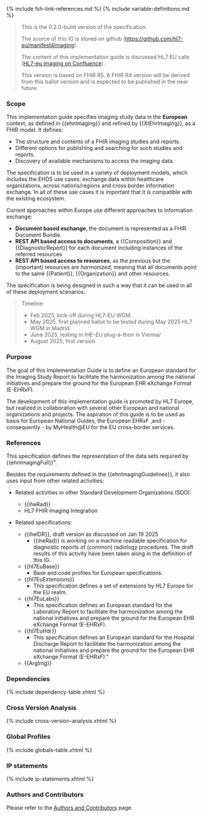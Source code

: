 {% include fsh-link-references.md %}
{% include variable-definitions.md %}

<div xmlns="http://www.w3.org/1999/xhtml"
  xmlns:xsi="http://www.w3.org/2001/XMLSchema-instance">
 <blockquote class="stu-note">  
   <p>This is the 0.2.0-build version of the specification. 
   </p>
   <p>The source of this IG is stored on github (<a href="https://github.com/hl7-eu/manifest4imaging">https://github.com/hl7-eu/manifest4imaging</a>).
   </p>
   <p> The content of this implementation guide is discussed HL7 EU calls (<a href="https://confluence.hl7.org/spaces/HEU/pages/321160129/Imaging+meetings">HL7-eu imaging on Confluence</a>).
   </p>
   <p> This version is based on FHIR R5. A FHIR R4 version will be derived from this ballot version and is expected to be published in the near future.  
   </p>
 </blockquote>
</div>


### Scope

This implementation guide specifies imaging study data in the **European** context, as defined in {{ehnImaging}} and refined by {{XtEhrImaging}}, as a FHIR model. It defines:
* The structure and contents of a FHIR imaging studies and reports.
* Different options for publishing and searching for such studies and reports.
* Discovery of available mechanisms to access the imaging data.

The specification is to be used in a variety of deployment models, which includes the EHDS use cases: exchange data within healthcare organizations, across nations/regions and cross border information exchange. In all of these use cases it is important that it is compatible with the existing ecosystem.

Current approaches within Europe use different approaches to information exchange:
* **Document based exchange**, the document is represented as a FHIR Document Bundle.
* **REST API based access to documents**, a {{Composition}} and {{DiagnosticReport}} for each document including instances of the referred resources
* **REST API based access to resources**, as the previous but the (important) resources are *harmonized*, meaning that all documents point to the same {{Patient}}, {{Organization}} and other resources.

The specification is being designed in such a way that it can be used in all of these deployment scenarios.

<div xmlns="http://www.w3.org/1999/xhtml"
  xmlns:xsi="http://www.w3.org/2001/XMLSchema-instance">
 <blockquote class="stu-note">  
   <p>Timeline:</p>
   <ul>
   <li>Feb 2025, kick-off during HL7-EU WGM.</li>
   <li>May 2025, first planned ballot to be tested during May 2025 HL7 WGM in Madrid.</li>
   <li>June 2025, testing in IHE-EU plug-a-thon in Vienna/</li>
   <li>August 2025, first version</li>
   </ul>
 </blockquote>
</div>

### Purpose

The goal of this Implementation Guide is to define an European standard for the Imaging Study Report to facilitate the harmonization among the national initiatives and prepare the ground for the European EHR eXchange Format (E-EHRxF).

The development of this implementation guide is promoted by HL7 Europe, but realized in collaboration with several other European and national organizations and projects. The aspiration of this guide is to be used as basis for European National Guides, the European EHRxF ,and - consequently - by MyHealth@EU for the EU cross-border services.

### References

This specification defines the representation of the data sets required by {{ehnImagingFull}}".

Besides the requirements defined in the {{ehnImagingGuidelines}}, it also uses input from other related activities:

* Related activities in other Standard Development Organizations (SDO):

  * {{iheRad}}
  * HL7 FHIR Imaging Integration
* Related specifications:
  * {{iheIDR}}, draft version as discussed on Jan 19 2025
    * {{iheRad}} is working on a machine readable specification for diagnostic reports of (common) radiology procedures. The draft results of this activity have been taken along in the definition of this IG.
  * {{hl7EuBase}}
    * Base and code profiles for European specifications.
  * {{hl7EuExtensions}}  
    * This specification defines a set of extensions by HL7 Europe for the EU realm.
  * {{hl7EuLabs}}
    * This specification defines an European standard for the Laboratory Report to facilitate the harmonization among the national initiatives and prepare the ground for the European EHR eXchange Format (E-EHRxF).
  * {{hl7EuHdr}}
    * This specification defines an European standard for the Hospital Discharge Report to facilitate the harmonization among the national initiatives and prepare the ground for the European EHR eXchange Format (E-EHRxF)."
  * {{ArgImg}}

### Dependencies

{% include dependency-table.xhtml %}

### Cross Version Analysis

{% include cross-version-analysis.xhtml %}

### Global Profiles

{% include globals-table.xhtml %}

### IP statements

{% include ip-statements.xhtml %}

### Authors and Contributors

Please refer to the [Authors and Contributors](contributors.html) page.
